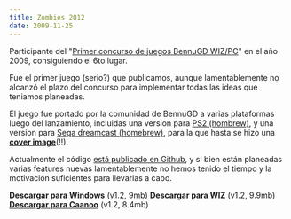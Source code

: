```yaml
---
title: Zombies 2012
date: 2009-11-25
---
```


Participante del "[Primer concurso de juegos BennuGD WIZ/PC](https://forum.bennugd.org/index.php/topic,893.0.html)" en el año 2009, consiguiendo el 6to lugar.

Fue el primer juego (serio?) que publicamos, aunque lamentablemente no alcanzó el plazo del concurso para implementar todas las ideas que teniamos planeadas.

El juego fue portado por la comunidad de BennuGD a varias plataformas luego del lanzamiento, incluidas una version para [PS2 (hombrew)](https://code.google.com/archive/p/bennugdplay2/downloads), y una version para [Sega dreamcast (homebrew)](http://www.theisozone.com/downloads/dreamcast/sd-isos/bennudc-zombies-2012-examples/), para la que hasta se hizo una [__cover image__](http://www.theisozone.com/covers/dreamcast/bennudc-zombies-2012-usa-front-dreamcast/)(!!).

Actualmente el código [está publicado en Github](https://github.com/TorresBaldi/zombies-2012), y si bien están planeadas varias features nuevas lamentablemente no hemos tenido el tiempo y la motivación suficientes para llevarlas a cabo.

[__Descargar para Windows__](http://files.torresbaldi.com/zombies2012-1.2-windows.zip) (v1.2, 9mb)
[__Descargar para WIZ__](http://files.torresbaldi.com/zombies2012-1.2-wiz.zip) (v1.2, 9.9mb)
[__Descargar para Caanoo__](http://files.torresbaldi.com/zombies2012-1.2-caanoo.zip) (v1.2, 8.4mb)
